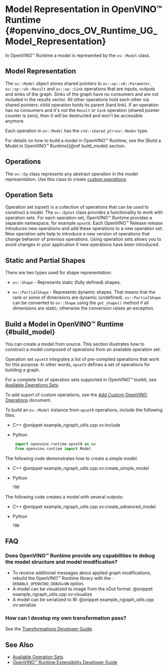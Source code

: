 # Model Representation in OpenVINO™ Runtime {#openvino_docs_OV_Runtime_UG_Model_Representation}

In OpenVINO™ Runtime a model is represented by the `ov::Model` class.

## Model Representation

The `ov::Model` object stores shared pointers to `ov::op::v0::Parameter`, `ov::op::v0::Result` and `ov::op::Sink` operations that are inputs, outputs and sinks of the graph.
Sinks of the graph have no consumers and are not included in the results vector. All other operations hold each other via shared pointers: child operation holds its parent (hard link). If an operation has no consumers and it's not the `Result` or `Sink` operation
(shared pointer counter is zero), then it will be destructed and won't be accessible anymore. 

Each operation in `ov::Model` has the `std::shared_ptr<ov::Node>` type.

For details on how to build a model in OpenVINO™ Runtime, see the [Build a Model in OpenVINO™ Runtime](@ref build_model) section.

## Operations

The `ov::Op` class represents any abstract operation in the model representation. Use this class to create [custom operations](../OV_Runtime_UG/Extensibility_DG/AddingNGraphOps.md).

## Operation Sets

Operation set (opset) is a collection of operations that can be used to construct a model. The `ov::OpSet` class  provides a functionality to work with operation sets.
For each operation set, OpenVINO™ Runtime provides a separate namespace, for example  `opset8`.
Each OpenVINO™ Release release introduces new operations and add these operations to a new operation set. New operation sets help to introduce a new version of operations that change behavior of previous operations. Using operation sets allows you to avoid changes in your application if new operations have been introduced.

## Static and Partial Shapes

There are two types used for shape representation: 

* `ov::Shape` - Represents static (fully defined) shapes.

* `ov::PartialShape` - Represents dynamic shapes. That means that the rank or some of dimensions are dynamic (undefined). `ov::PartialShape` can be converted to `ov::Shape` using the `get_shape()` method if all dimensions are static; otherwise the conversion raises an exception.


## Build a Model in OpenVINO™ Runtime {#build_model}

You can create a model from source. This section illustrates how to construct a model composed of operations from an available operation set.

Operation set `opsetX` integrates a list of pre-compiled operations that work for this purpose. In other words, `opsetX` defines a set of operations for building a graph.

For a complete list of operation sets supported in OpenVINO™ toolkit, see [Available Operations Sets](../ops/opset.md).

To add suport of custom operations, see the [Add Custom OpenVINO Operations](../OV_Runtime_UG/Extensibility_DG/Intro.md) document.

To build an `ov::Model` instance from `opset8` operations, include the following files:

 - C++
      @snippet example_ngraph_utils.cpp ov:include

 - Python
     ```python
      import openvino.runtime.opset8 as ov
      from openvino.runtime import Model
      ```

The following code demonstrates how to create a simple model:

 - C++
      @snippet example_ngraph_utils.cpp ov:create_simple_model

 - Python
     ```python
     TBD
      ```


The following code creates a model with several outputs:

 - C++
      @snippet example_ngraph_utils.cpp ov:create_advanced_model

 - Python
     ```python
     TBD
      ```

## FAQ

### Does OpenVINO™ Runtime provide any capabilities to debug the model structure and model modification?
   - To receive additional messages about applied graph modifications, rebuild the OpenVINO™ Runtime library with the `-DENABLE_OPENVINO_DEBUG=ON` option.
   - A model can be visualized to image from the xDot format:
    @snippet example_ngraph_utils.cpp ov:visualize
   - A model can be serialized to IR:
    @snippet example_ngraph_utils.cpp ov:serialize

### How can I develop my own transformation pass?
   See the [Transformations Developer Guide](./nGraphTransformation.md).

## See Also

* [Available Operation Sets](../ops/opset.md)
* [OpenVINO™ Runtime Extensibility Developer Guide](../OV_Runtime_UG/Extensibility_DG/Intro.md)
